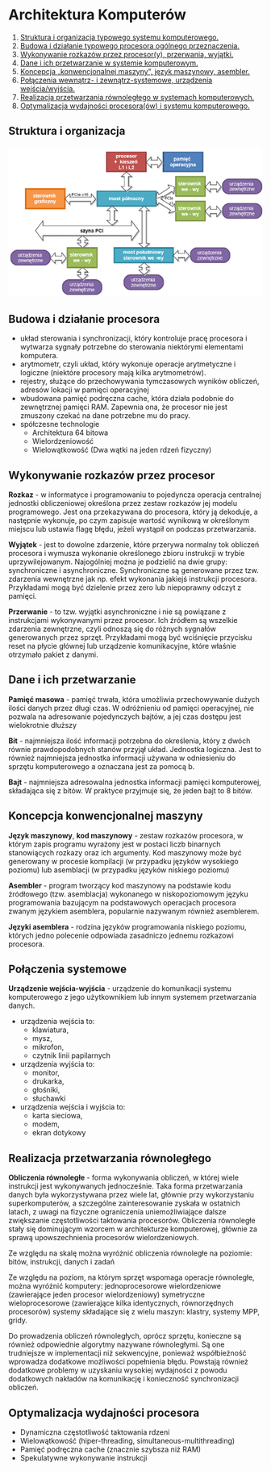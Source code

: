# Architektura Komputerów

1. [Struktura i organizacja typowego systemu komputerowego.](#struktura-i-organizacja)
2. [Budowa i działanie typowego procesora ogólnego przeznaczenia.](#budowa-i-działanie-procesora)
3. [Wykonywanie rozkazów przez procesor(y), przerwania, wyjątki.](#wykonywanie-rozkazów-przez-procesor)
4. [Dane i ich przetwarzanie w systemie komputerowym.](#dane-i-ich-przetwarzanie)
5. [Koncepcja „konwencjonalnej maszyny”, język maszynowy, asembler.](#koncepcja-konwencjonalnej-maszyny)
6. [Połączenia wewnątrz- i zewnątrz-systemowe, urządzenia wejścia/wyjścia.](#połączenia-systemowe)
7. [Realizacja przetwarzania równoległego w systemach komputerowych.](#realizacja-przetwarzania-równoległego)
8. [Optymalizacja wydajności procesora(ów) i systemu komputerowego.](#optymalizacja-wydajności-procesora)

## Struktura i organizacja

![Architektura](./architecture.png)

## Budowa i działanie procesora

- układ sterowania i synchronizacji, który kontroluje pracę procesora i wytwarza sygnały potrzebne do sterowania niektórymi elementami komputera.
- arytmometr, czyli układ, który wykonuje operacje arytmetyczne i logiczne (niektóre procesory mają kilka arytmometrów).
- rejestry, służące do przechowywania tymczasowych wyników obliczeń, adresów lokacji w pamięci operacyjnej
- wbudowana pamięć podręczna cache, która działa podobnie do zewnętrznej pamięci RAM. Zapewnia ona, że procesor nie jest zmuszony czekać na dane potrzebne mu do pracy.
- spółczesne technologie 
  - Architektura 64 bitowa
  - Wielordzeniowość 
  - Wielowątkowość (Dwa wątki na jeden rdzeń fizyczny) 

## Wykonywanie rozkazów przez procesor

__Rozkaz__ - w informatyce i programowaniu to pojedyncza operacja centralnej jednostki obliczeniowej określona przez zestaw rozkazów jej modelu programowego. Jest ona przekazywana do procesora, który ją dekoduje, a następnie wykonuje, po czym zapisuje wartość wynikową w określonym miejscu lub ustawia flagę błędu, jeżeli wystąpił on podczas przetwarzania.

__Wyjątek__ - jest to dowolne zdarzenie, które przerywa normalny tok obliczeń procesora i wymusza wykonanie określonego zbioru instrukcji w trybie uprzywilejowanym. Najogólniej można je podzielić na dwie grupy: synchroniczne i asynchroniczne. Synchroniczne są generowane przez tzw. zdarzenia wewnętrzne jak np. efekt wykonania jakiejś instrukcji procesora. Przykładami mogą być dzielenie przez zero lub niepoprawny odczyt z pamięci.

__Przerwanie__ - to tzw. wyjątki asynchroniczne i nie są powiązane z instrukcjami wykonywanymi przez procesor. Ich źródłem są wszelkie zdarzenia zewnętrzne, czyli odnoszą się do różnych sygnałów generowanych przez sprzęt. Przykładami mogą być wciśnięcie przycisku reset na płycie głównej lub urządzenie komunikacyjne, które właśnie otrzymało pakiet z danymi.

## Dane i ich przetwarzanie

__Pamięć masowa__ - pamięć trwała, która umożliwia przechowywanie dużych ilości danych przez długi czas. W odróżnieniu od pamięci operacyjnej, nie pozwala na adresowanie pojedynczych bajtów, a jej czas dostępu jest wielokrotnie dłuższy

__Bit__ -  najmniejsza ilość informacji potrzebna do określenia, który z dwóch równie prawdopodobnych   stanów   przyjął   układ.  Jednostka logiczna. Jest to również najmniejsza jednostka informacji używana w odniesieniu do sprzętu komputerowego a oznaczana jest za pomocą b.

__Bajt__ -  najmniejsza adresowalna jednostka informacji pamięci komputerowej, składająca się z bitów.  W praktyce przyjmuje się, że jeden bajt to 8 bitów.

## Koncepcja konwencjonalnej maszyny

__Język maszynowy__, __kod maszynowy__ - zestaw rozkazów procesora, w którym zapis programu wyrażony jest w postaci liczb binarnych stanowiących rozkazy oraz ich argumenty. Kod maszynowy może być generowany w procesie kompilacji (w przypadku języków wysokiego poziomu) lub asemblacji (w przypadku języków niskiego poziomu)

__Asembler__ - program tworzący kod maszynowy na podstawie kodu źródłowego (tzw. asemblacja) wykonanego w niskopoziomowym języku programowania bazującym na podstawowych operacjach procesora zwanym językiem asemblera, popularnie nazywanym również asemblerem.

__Języki asemblera__ - rodzina języków programowania niskiego poziomu, których jedno polecenie odpowiada zasadniczo jednemu rozkazowi procesora.

## Połączenia systemowe

__Urządzenie wejścia-wyjścia__ - urządzenie do komunikacji systemu komputerowego z jego użytkownikiem lub innym systemem przetwarzania danych.

- urządzenia wejścia to: 
  - klawiatura, 
  - mysz, 
  - mikrofon, 
  - czytnik linii papilarnych
- urządzenia wyjścia to: 
  - monitor, 
  - drukarka, 
  - głośniki, 
  - słuchawki
- urządzenia wejścia i wyjścia to: 
  - karta sieciowa, 
  - modem, 
  - ekran dotykowy

## Realizacja przetwarzania równoległego

__Obliczenia równoległe__ - forma wykonywania obliczeń, w której wiele instrukcji jest wykonywanych jednocześnie. Taka forma przetwarzania danych była wykorzystywana przez wiele lat, głównie przy wykorzystaniu superkomputerów, a szczególne zainteresowanie zyskała w ostatnich latach, z uwagi na fizyczne ograniczenia uniemożliwiające dalsze zwiększanie częstotliwości taktowania procesorów. Obliczenia równoległe stały się dominującym wzorcem w architekturze komputerowej, głównie za sprawą upowszechnienia procesorów wielordzeniowych.

Ze względu na skalę można wyróżnić obliczenia równoległe na poziomie: bitów, instrukcji, danych i zadań

Ze względu na poziom, na którym sprzęt wspomaga operacje równoległe, można wyróżnić komputery:
jednoprocesorowe wielordzeniowe (zawierające jeden procesor wielordzeniowy)
symetryczne wieloprocesorowe (zawierające kilka identycznych, równorzędnych procesorów)
systemy składające się z wielu maszyn: klastry, systemy MPP, gridy.

Do prowadzenia obliczeń równoległych, oprócz sprzętu, konieczne są również odpowiednie algorytmy nazywane równoległymi. Są one trudniejsze w implementacji niż sekwencyjne, ponieważ współbieżność wprowadza dodatkowe możliwości popełnienia błędu. Powstają również dodatkowe problemy w uzyskaniu wysokiej wydajności z powodu dodatkowych nakładów na komunikację i konieczność synchronizacji obliczeń.

## Optymalizacja wydajności procesora

- Dynamiczna częstotliwość taktowania rdzeni 
- Wielowątkowość (hiper-threading, simultaneous-multithreading)
- Pamięć podręczna cache (znacznie szybsza niż RAM)
- Spekulatywne wykonywanie instrukcji 
